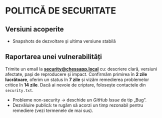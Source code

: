 # POLITICĂ DE SECURITATE

## Versiuni acoperite
- Snapshots de dezvoltare și ultima versiune stabilă

## Raportarea unei vulnerabilități
Trimite un email la **security@chessapp.local** cu: descriere clară, versiuni afectate, pași de reproducere și impact. Confirmăm primirea în **2 zile lucrătoare**, oferim un status în **7 zile** și vizăm remedierea problemelor critice în **14 zile**. Dacă ai nevoie de criptare, folosește contactele din `security.txt`.

- Probleme non-security → deschide un *GitHub Issue* de tip „Bug”.
- Dezvăluire publică: te rugăm să acorzi un timp rezonabil pentru remediere (vezi termenele de mai sus).
